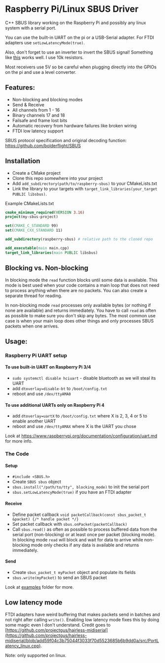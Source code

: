 # Raspberry Pi/Linux SBUS Driver
C++ SBUS library working on the Raspberry Pi and possibly any linux system with a serial port.

You can use the built-in UART on the pi or a USB-Serial adapter.
For FTDI adapters use `setLowLatencyMode(true)`.

Also, don't forget to use an inverter to invert the SBUS signal!
Something like [this](https://electronicspost.com/explain-the-logic-not-gate-or-inverter-and-its-operation-with-truth-table/) works well. I use 10k resistors.

Most receivers use 5V so be careful when plugging directly into the GPIOs on the pi and use a level converter.

## Features:
- Non-blocking and blocking modes
- Send & Receive
- All channels from 1 - 16
- Binary channels 17 and 18
- Failsafe and frame lost bits
- Automatic recovery from hardware failures like broken wiring
- FTDI low latency support

SBUS protocol specification and original decoding function: https://github.com/bolderflight/SBUS

## Installation
- Create a CMake project
- Clone this repo somewhere into your project
- Add `add_subdirectory(path/to/raspberry-sbus)` to your CMakeLists.txt
- Link the library to your targets with `target_link_libraries(your_target PUBLIC libsbus)`.

Example CMakeLists.txt
```cmake
cmake_minimum_required(VERSION 3.16)
project(my-sbus-project)

set(CMAKE_C_STANDARD 99)
set(CMAKE_CXX_STANDARD 11)

add_subdirectory(raspberry-sbus) # relative path to the cloned repo

add_executable(main main.cpp)
target_link_libraries(main PUBLIC libsbus)
```

## Blocking vs. Non-blocking
In blocking mode the `read` function blocks until some data is available.
This mode is best used when your code contains a main loop that does not need to process anything when there are no packets.
You can also create a separate thread for reading.

In non-blocking mode `read` processes only available bytes (or nothing if none are available) and returns immediately.
You have to call `read` as often as possible to make sure you don't skip any bytes.
The most common use case is when your main loop does other things and only processes SBUS packets when one arrives.

## Usage:
### Raspberry Pi UART setup
#### To use built-in UART on Raspberry Pi 3/4
- `sudo systemctl disable hciuart` - disable bluetooth as we will steal its UART
- add `dtoverlay=disable-bt` to `/boot/config.txt`
- reboot and use `/dev/ttyAMA0`
#### To use additional UARTs only on Raspberry Pi 4
- add `dtoverlay=uartX` to `/boot/config.txt` where X is 2, 3, 4 or 5 to enable another UART
- reboot and use `/dev/ttyAMAX` where X is the UART you chose

Look at https://www.raspberrypi.org/documentation/configuration/uart.md for more info.

### The Code
#### Setup
- `#include <SBUS.h>`
- Create `SBUS sbus` object
- `sbus.install("/path/to/tty", blocking_mode)` to init the serial port
- `sbus.setLowLatencyMode(true)` if you have an FTDI adapter
#### Receive
- Define packet callback `void packetCallback(const sbus_packet_t &packet) {/* handle packet */}`
- Set packet callback with `sbus.onPacket(packetCallback)`
- Call `sbus.read()` as often as possible to process buffered data from the serial port (non-blocking) or at least once per packet (blocking mode).
In blocking mode `read` will block and wait for data to arrive while non-blocking mode only checks if any data is available and returns immediately.
#### Send
- Create `sbus_packet_t myPacket` object and populate its fields
- `sbus.write(myPacket)` to send an SBUS packet

Look at [examples](https://github.com/Carbon225/raspberry-sbus/tree/master/examples) folder for more.

## Low latency mode
FTDI adapters have weird buffering that makes packets send in batches and not right after calling `write()`.
Enabling low latency mode fixes this by doing some magic even I don't understand.
Credit goes to [https://github.com/projectgus/hairless-midiserial](https://github.com/projectgus/hairless-midiserial/blob/add59f04c3b75044f3033f70d5523685b6b9dd0a/src/PortLatency_linux.cpp).

Note: only supported on linux.
